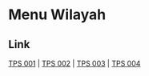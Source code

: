 # Menu Wilayah

## Link

[TPS 001](https://github.com/gigit-pemilu/pemilu-2024-94-papua-tengah/tree/main/pileg-dpr/hitung-suara/sub/94-papua-tengah/sub/05-puncak/sub/03-beoga/sub/2004-ogamki/sub/001-tps)
 | 
[TPS 002](https://github.com/gigit-pemilu/pemilu-2024-94-papua-tengah/tree/main/pileg-dpr/hitung-suara/sub/94-papua-tengah/sub/05-puncak/sub/03-beoga/sub/2004-ogamki/sub/002-tps)
 | 
[TPS 003](https://github.com/gigit-pemilu/pemilu-2024-94-papua-tengah/tree/main/pileg-dpr/hitung-suara/sub/94-papua-tengah/sub/05-puncak/sub/03-beoga/sub/2004-ogamki/sub/003-tps)
 | 
[TPS 004](https://github.com/gigit-pemilu/pemilu-2024-94-papua-tengah/tree/main/pileg-dpr/hitung-suara/sub/94-papua-tengah/sub/05-puncak/sub/03-beoga/sub/2004-ogamki/sub/004-tps)

